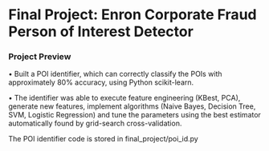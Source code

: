 # Final Project: Enron Corporate Fraud Person of Interest Detector

<h3>Project Preview</h3>

•	Built a POI identifier, which can correctly classify the POIs with approximately 80% accuracy, using Python scikit-learn.

•	The identifier was able to execute feature engineering (KBest, PCA), generate new features, implement algorithms (Naive Bayes, Decision Tree, SVM, Logistic Regression) and tune the parameters using the best estimator automatically found by grid-search cross-validation.

The POI identifier code is stored in final_project/poi_id.py
